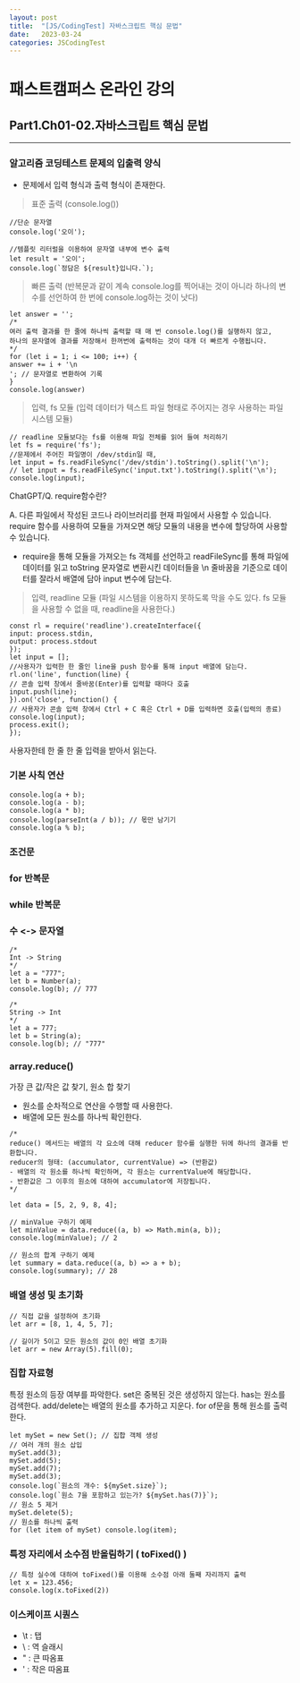 ```yaml
---
layout: post
title:  "[JS/CodingTest] 자바스크립트 핵심 문법"
date:   2023-03-24
categories: JSCodingTest
---
```



# 패스트캠퍼스 온라인 강의 
## Part1.Ch01-02.자바스크립트 핵심 문법

--- 

### 알고리즘 코딩테스트 문제의 입출력 양식
* 문제에서 입력 형식과 출력 형식이 존재한다. 

> 표준 출력 (console.log())
```
//단순 문자열
console.log('오이');

//템플릿 리터럴을 이용하여 문자열 내부에 변수 출력
let result = '오이';
console.log(`정담은 ${result}입니다.`);
```

> 빠른 출력 (반복문과 같이 계속 console.log를 찍어내는 것이 아니라 하나의 변수를 선언하여 한 번에 console.log하는 것이 낫다)
```
let answer = '';
/*
여러 출력 결과를 한 줄에 하나씩 출력할 때 매 번 console.log()를 실행하지 않고,
하나의 문자열에 결과를 저장해서 한꺼번에 출력하는 것이 대개 더 빠르게 수행됩니다.
*/
for (let i = 1; i <= 100; i++) {
answer += i + '\n
'; // 문자열로 변환하여 기록
}
console.log(answer)
```

> 입력, fs 모듈 (입력 데이터가 텍스트 파일 형태로 주어지는 경우 사용하는 파일 시스템 모듈)
```
// readline 모듈보다는 fs를 이용해 파일 전체를 읽어 들여 처리하기
let fs = require('fs');
//문제에서 주어진 파일명이 /dev/stdin일 때,
let input = fs.readFileSync('/dev/stdin').toString().split('\n');
// let input = fs.readFileSync('input.txt').toString().split('\n');
console.log(input);
```

ChatGPT/Q. require함수란?

A. 다른 파일에서 작성된 코드나 라이브러리를 현재 파일에서 사용할 수 있습니다. require 함수를 사용하여 모듈을 가져오면 해당 모듈의 내용을 변수에 할당하여 사용할 수 있습니다.

* require을 통해 모듈을 가져오는 fs 객체를 선언하고 readFileSync를 통해 파일에 데이터를 읽고 toString 문자열로 변환시킨 데이터들을 \n 줄바꿈을 기준으로 데이터를 잘라서 배열에 담아 input 변수에 담는다. 

> 입력, readline 모듈 (파일 시스템을 이용하지 못하도록 막을 수도 있다. fs 모듈을 사용할 수 없을 때, readline을 사용한다.)
```
const rl = require('readline').createInterface({
input: process.stdin,
output: process.stdout
});
let input = [];
//사용자가 입력한 한 줄인 line을 push 함수를 통해 input 배열에 담는다. 
rl.on('line', function(line) {
// 콘솔 입력 창에서 줄바꿈(Enter)를 입력할 때마다 호출
input.push(line);
}).on('close', function() {
// 사용자가 콘솔 입력 창에서 Ctrl + C 혹은 Ctrl + D를 입력하면 호출(입력의 종료)
console.log(input);
process.exit();
});
```

사용자한테 한 줄 한 줄 입력을 받아서 읽는다.


### 기본 사칙 연산
```
console.log(a + b);
console.log(a - b);
console.log(a * b);
console.log(parseInt(a / b)); // 몫만 남기기
console.log(a % b);
```

### 조건문 
### for 반복문 
### while 반복문

### 수 <-> 문자열
```
/*
Int -> String
*/
let a = "777";
let b = Number(a);
console.log(b); // 777

/*
String -> Int
*/
let a = 777;
let b = String(a);
console.log(b); // "777"

```

### array.reduce()
가장 큰 값/작은 값 찾기, 원소 합 찾기

* 원소를 순차적으로 연산을 수행할 때 사용한다. 
* 배열에 모든 원소를 하나씩 확인한다. 
```
/*
reduce() 메서드는 배열의 각 요소에 대해 reducer 함수를 실행한 뒤에 하나의 결과를 반환합니다.
reducer의 형태: (accumulator, currentValue) => (반환값)
- 배열의 각 원소를 하나씩 확인하며, 각 원소는 currentValue에 해당합니다.
- 반환값은 그 이후의 원소에 대하여 accumulator에 저장됩니다.
*/

let data = [5, 2, 9, 8, 4];

// minValue 구하기 예제
let minValue = data.reduce((a, b) => Math.min(a, b));
console.log(minValue); // 2

// 원소의 합계 구하기 예제
let summary = data.reduce((a, b) => a + b);
console.log(summary); // 28

```

### 배열 생성 및 초기화
```
// 직접 값을 설정하여 초기화
let arr = [8, 1, 4, 5, 7];

// 길이가 5이고 모든 원소의 값이 0인 배열 초기화
let arr = new Array(5).fill(0);
```

### 집합 자료형
특정 원소의 등장 여부를 파악한다.
set은 중복된 것은 생성하지 않는다. 
has는 원소를 검색한다. 
add/delete는 배열의 원소를 추가하고 지운다.
for of문을 통해 원소를 출력한다.
```
let mySet = new Set(); // 집합 객체 생성
// 여러 개의 원소 삽입
mySet.add(3);
mySet.add(5);
mySet.add(7);
mySet.add(3);
console.log(`원소의 개수: ${mySet.size}`);
console.log(`원소 7을 포함하고 있는가? ${mySet.has(7)}`);
// 원소 5 제거
mySet.delete(5);
// 원소를 하나씩 출력
for (let item of mySet) console.log(item);
```

### 특정 자리에서 소수점 반올림하기 ( toFixed() )
```
// 특정 실수에 대하여 toFixed()를 이용해 소수점 아래 둘째 자리까지 출력
let x = 123.456;
console.log(x.toFixed(2))
```

### 이스케이프 시퀀스
* \t : 탭
* \\ : 역 슬래시
* \" : 큰 따옴표
* \' : 작은 따옴표





